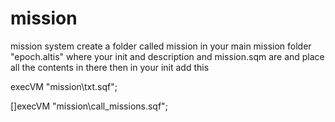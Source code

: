 mission
=======

mission system
create a folder called mission in your main mission folder "epoch.altis" where your init and description and mission.sqm are and place all the contents in there 
then in your init add this 

execVM "mission\txt.sqf";

[]execVM "mission\call_missions.sqf";
